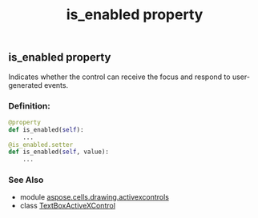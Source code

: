 ﻿---
title: is_enabled property
second_title: Aspose.Cells for Python via .NET API References
description: 
type: docs
weight: 210
url: /aspose.cells.drawing.activexcontrols/textboxactivexcontrol/is_enabled/
is_root: false
---

## is_enabled property


Indicates whether the control can receive the focus and respond to user-generated events.
### Definition:
```python
@property
def is_enabled(self):
    ...
@is_enabled.setter
def is_enabled(self, value):
    ...
```

### See Also
* module [aspose.cells.drawing.activexcontrols](../../)
* class [TextBoxActiveXControl](/cells/python-net/aspose.cells.drawing.activexcontrols/textboxactivexcontrol)
